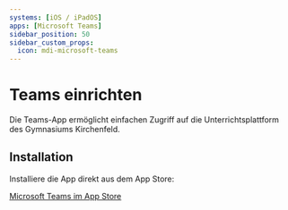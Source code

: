 ```yaml
---
systems: [iOS / iPadOS]
apps: [Microsoft Teams]
sidebar_position: 50
sidebar_custom_props:
  icon: mdi-microsoft-teams
---
```


# Teams einrichten



Die Teams-App ermöglicht einfachen Zugriff auf die Unterrichtsplattform des Gymnasiums Kirchenfeld.

## Installation

Installiere die App direkt aus dem App Store:

[Microsoft Teams im App Store](https://apps.apple.com/us/app/microsoft-teams/id1113153706)
